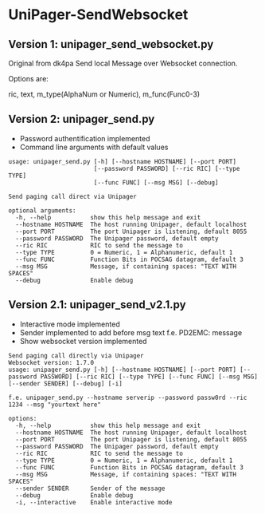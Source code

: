 # UniPager-SendWebsocket
## Version 1: unipager_send_websocket.py
Original from dk4pa
Send local Message over Websocket connection.

Options are:

ric, text, m_type(AlphaNum or Numeric), m_func(Func0-3)

## Version 2: unipager_send.py
* Password authentification implemented
* Command line arguments with default values

````
usage: unipager_send.py [-h] [--hostname HOSTNAME] [--port PORT]
                        [--password PASSWORD] [--ric RIC] [--type TYPE]
                        [--func FUNC] [--msg MSG] [--debug]

Send paging call direct via Unipager

optional arguments:
  -h, --help           show this help message and exit
  --hostname HOSTNAME  The host running Unipager, default localhost
  --port PORT          The port Unipager is listening, default 8055
  --password PASSWORD  The Unipager password, default empty
  --ric RIC            RIC to send the message to
  --type TYPE          0 = Numeric, 1 = Alphanumeric, default 1
  --func FUNC          Function Bits in POCSAG datagram, default 3
  --msg MSG            Message, if containing spaces: "TEXT WITH SPACES"
  --debug              Enable debug
````
## Version 2.1: unipager_send_v2.1.py
* Interactive mode implemented
* Sender implemented to add before msg text f.e. PD2EMC: message
* Show websocket version implemented
````
Send paging call directly via Unipager
Websocket version: 1.7.0
usage: unipager_send.py [-h] [--hostname HOSTNAME] [--port PORT] [--password PASSWORD] [--ric RIC] [--type TYPE] [--func FUNC] [--msg MSG] [--sender SENDER] [--debug] [-i]

f.e. unipager_send.py --hostname serverip --password passw0rd --ric 1234 --msg "yourtext here"

options:
  -h, --help           show this help message and exit
  --hostname HOSTNAME  The host running Unipager, default localhost
  --port PORT          The port Unipager is listening, default 8055
  --password PASSWORD  The Unipager password, default empty
  --ric RIC            RIC to send the message to
  --type TYPE          0 = Numeric, 1 = Alphanumeric, default 1
  --func FUNC          Function Bits in POCSAG datagram, default 3
  --msg MSG            Message, if containing spaces: "TEXT WITH SPACES"
  --sender SENDER      Sender of the message
  --debug              Enable debug
  -i, --interactive    Enable interactive mode
````

